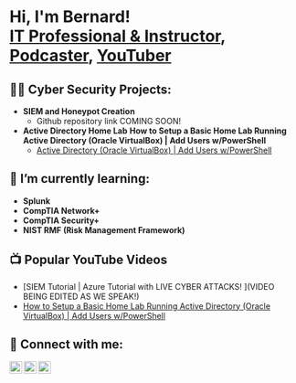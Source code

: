 <h1>Hi, I'm Bernard! <br/><a href="https://github.com/bgleton1031">IT Professional & Instructor</a>, <a href="https://www.[linkedin.com/in/bernard-gleton/)">Podcaster</a>, <a href="https://www.youtube.com/channel/UCAzcMSM7X4oWAxbqIzdzfrg">YouTuber</a></h1>

<h2>👨‍💻 Cyber Security Projects:</h2>

- <b>SIEM and Honeypot Creation</b>
  - Github repository link COMING SOON!
- <b>Active Directory Home Lab</b>
<b>How to Setup a Basic Home Lab Running Active Directory (Oracle VirtualBox) | Add Users w/PowerShell</b>
  - [Active Directory (Oracle VirtualBox) | Add Users w/PowerShell](https://github.com/bgleton1031/ActiveDirectory_PowerShell)

<h2>🌱 I’m currently learning:</h2>

  - <b>Splunk</b>
  - <b>CompTIA Network+</b>
  - <b>CompTIA Security+</b>
  - <b>NIST RMF (Risk Management Framework)</b>

<h2>📺 Popular YouTube Videos</h2>

- [SIEM Tutorial | Azure Tutorial with LIVE CYBER ATTACKS! ](VIDEO BEING EDITED AS WE SPEAK!)
- [How to Setup a Basic Home Lab Running Active Directory (Oracle VirtualBox) | Add Users w/PowerShell](https://youtu.be/mDZtjrGQGPI)

<h2> 🤳 Connect with me:</h2>

[<img align="left" alt="JoshMadakor | YouTube" width="22px" src="https://cdn.jsdelivr.net/npm/simple-icons@v3/icons/youtube.svg" />][youtube]
[<img align="left" alt="JoshMadakor | LinkedIn" width="22px" src="https://cdn.jsdelivr.net/npm/simple-icons@v3/icons/linkedin.svg" />][linkedin]
[<img align="left" alt="JoshMadakor | Instagram" width="22px" src="https://cdn.jsdelivr.net/npm/simple-icons@v3/icons/instagram.svg" />][instagram]

[youtube]: https://www.youtube.com/channel/UCAzcMSM7X4oWAxbqIzdzfrg
[instagram]: https://www.instagram.com/genesisprojectpodcast/
[linkedin]: https://linkedin.com/in/bernard-gleton

<!--
**joshmadakor1/joshmadakor1** is a ✨ _special_ ✨ repository because its `README.md` (this file) appears on your GitHub profile.

Here are some ideas to get you started:

- 🔭 I’m currently working on ...
- 🌱 I’m currently learning ...
- 👯 I’m looking to collaborate on ...
- 🤔 I’m looking for help with ...
- 💬 Ask me about ...
- 📫 How to reach me: ...
- 😄 Pronouns: ...
- ⚡ Fun fact: ...
-->
